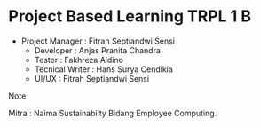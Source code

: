 # Project Based Learning TRPL 1 B

- Project Manager    : Fitrah Septiandwi Sensi
   - Developer       : Anjas Pranita Chandra
   - Tester          : Fakhreza Aldino
   - Tecnical Writer : Hans Surya Cendikia
   - UI/UX           : Fitrah Septiandwi Sensi

> [!NOTE]
> Mitra : Naima Sustainabilty Bidang Employee Computing.
